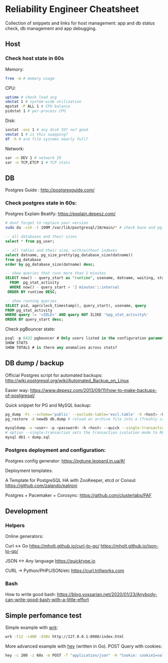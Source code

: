 # Reliability Engineer Cheatsheet

Collection of snippets and links for host management: app and db status check, db management and app debugging.

## Host

### Check host state in 60s

Memory:

```bash
free -m # memory usage
```
CPU:

```bash
uptime # check load avg
vmstat 1 # system-wide utilization
mpstat -P ALL 1 # CPU balance
pidstat 1 # per-process CPU
```

Disk:

```bash
iostat -xnz 1 # any disk IO? no? good
vmstat 1 # is this swapping?
df -h # are file systems nearly full?
```

Network:

```bash
sar -n DEV 1 # network IO
sar -n TCP,ETCP 1 # TCP stats
```

## DB

Postgres Guide : http://postgresguide.com/

### Check postgres state in 60s:

Postgres Explain Beatify: https://explain.depesz.com/

```bash
# dont forget to replace your version
sudo du -csh -t 100M /var/lib/postgresql/10/main/* # check base and pg_xlog size
```

```sql
-- all databases and their sizes
select * from pg_user;

-- all tables and their size, with/without indexes
select datname, pg_size_pretty(pg_database_size(datname))
from pg_database
order by pg_database_size(datname) desc;

-- show queries that runs more than 2 minutes
SELECT now() - query_start as "runtime", usename, datname, waiting, state, query
  FROM  pg_stat_activity
  WHERE now() - query_start > '2 minutes'::interval
 ORDER BY runtime DESC;

-- show running queries
SELECT pid, age(clock_timestamp(), query_start), usename, query 
FROM pg_stat_activity 
WHERE query != '<IDLE>' AND query NOT ILIKE '%pg_stat_activity%' 
ORDER BY query_start desc;
```

Check pgBouncer state:

```sql
psql -p 6432 pgbouncer # Only users listed in the configuration parameters admin_users or stats_users are allowed to log in
SHOW STATS
SHOW TOTALS # is there any anomalies across stats?
```

## DB dump / backup

Official Postgres script for automated backups: http://wiki.postgresql.org/wiki/Automated_Backup_on_Linux

Easier way: https://www.depesz.com/2013/09/11/how-to-make-backups-of-postgresql/

Quick snippet for PG and MySQL backup:

```bash
pg_dump -Fc --schema='public' --exclude-table='excl.table' -h <host> -U <user> -W -v <db> > db.dump.$(date +%F) # dump a database into a custom-format archive
pg_restore -d newdb db.dump # reload an archive file into a (freshly created) database named newdb

mysqldump -u <user> -p <password> -h <host> --quick --single-transaction --databases db1 --result-file=db-backup-$(date +%F).sql 
# option --single-transaction sets the transaction isolation mode to REPEATABLE READ and sends a START TRANSACTION SQL statement to the server before dumping data 
mysql db1 < dump.sql
```

### Postgres deployment and configuration:

Postgres config generator: https://pgtune.leopard.in.ua/#/

Deployment templates:

A Template for PostgreSQL HA with ZooKeeper, etcd or Consul: https://github.com/zalando/patroni

Postgres + Pacemaker + Corosync: https://github.com/clusterlabs/PAF

## Development

### Helpers

Online generators:

Curl <-> Go https://mholt.github.io/curl-to-go/ https://mholt.github.io/json-to-go/

JSON <-> Any language https://quicktype.io

CURL -> Python/PHP/JSON/etc https://curl.trillworks.com

### Bash

How to write good bash: https://blog.yossarian.net/2020/01/23/Anybody-can-write-good-bash-with-a-little-effort

## Simple perfomance test

Simple example with [wrk](https://github.com/wg/wrk):

```bash
wrk -t12 -c400 -d30s http://127.0.0.1:8080/index.html
```

More advanced example with [hey](https://github.com/rakyll/hey) (written in Go). POST Query with cookies:

```bash
hey -c 200 -z 60s -m POST -T "application/json" -H "Cookie: cookie1=val1" -H "Content-Type: application/json"  -d '{"key1": "val1"}' http://localhost:8000/endpoint
```